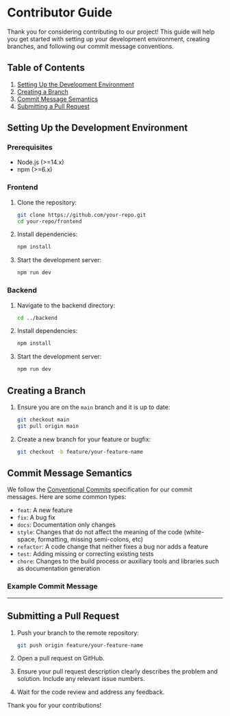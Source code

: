 # Contributor Guide

Thank you for considering contributing to our project! This guide will help you get started with setting up your development environment, creating branches, and following our commit message conventions.

## Table of Contents

1. [Setting Up the Development Environment](#setting-up-the-development-environment)
2. [Creating a Branch](#creating-a-branch)
3. [Commit Message Semantics](#commit-message-semantics)
4. [Submitting a Pull Request](#submitting-a-pull-request)

## Setting Up the Development Environment

### Prerequisites

- Node.js (>=14.x)
- npm (>=6.x)

### Frontend

1. Clone the repository:
    ```sh
    git clone https://github.com/your-repo.git
    cd your-repo/frontend
    ```

2. Install dependencies:
    ```sh
    npm install
    ```

3. Start the development server:
    ```sh
    npm run dev
    ```

### Backend

1. Navigate to the backend directory:
    ```sh
    cd ../backend
    ```

2. Install dependencies:
    ```sh
    npm install
    ```

3. Start the development server:
    ```sh
    npm run dev
    ```

## Creating a Branch

1. Ensure you are on the `main` branch and it is up to date:
    ```sh
    git checkout main
    git pull origin main
    ```

2. Create a new branch for your feature or bugfix:
    ```sh
    git checkout -b feature/your-feature-name
    ```

## Commit Message Semantics

We follow the [Conventional Commits](https://www.conventionalcommits.org/en/v1.0.0/) specification for our commit messages. Here are some common types:

- `feat`: A new feature
- `fix`: A bug fix
- `docs`: Documentation only changes
- `style`: Changes that do not affect the meaning of the code (white-space, formatting, missing semi-colons, etc)
- `refactor`: A code change that neither fixes a bug nor adds a feature
- `test`: Adding missing or correcting existing tests
- `chore`: Changes to the build process or auxiliary tools and libraries such as documentation generation

### Example Commit Message


***************************************************************************************************************************


## Submitting a Pull Request

1. Push your branch to the remote repository:
    ```sh
    git push origin feature/your-feature-name
    ```

2. Open a pull request on GitHub.

3. Ensure your pull request description clearly describes the problem and solution. Include any relevant issue numbers.

4. Wait for the code review and address any feedback.

Thank you for your contributions!
